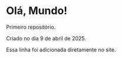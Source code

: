 # Olá, Mundo!
 Primeiro repositório.

 Criado no dia 9 de abril de 2025.

 Essa linha foi adicionada diretamente no site.
